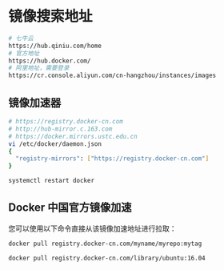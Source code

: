 # 镜像搜索地址

```bash
# 七牛云
https://hub.qiniu.com/home
# 官方地址
https://hub.docker.com/
# 阿里地址，需要登录
https://cr.console.aliyun.com/cn-hangzhou/instances/images
```

## 镜像加速器

```bash
# https://registry.docker-cn.com
# http://hub-mirror.c.163.com
# https://docker.mirrors.ustc.edu.cn
vi /etc/docker/daemon.json
{
  "registry-mirrors": ["https://registry.docker-cn.com"]
}
```

```bash
systemctl restart docker
```

## Docker 中国官方镜像加速

您可以使用以下命令直接从该镜像加速地址进行拉取：

```bash
docker pull registry.docker-cn.com/myname/myrepo:mytag

docker pull registry.docker-cn.com/library/ubuntu:16.04
```
